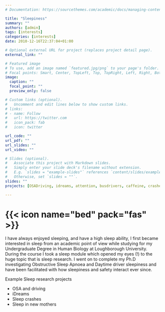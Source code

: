 ```yaml
---
# Documentation: https://sourcethemes.com/academic/docs/managing-content/

title: "Sleepiness"
summary: ""
authors: [admin]
tags: [interests]
categories: [interests]
date: 2010-12-16T22:37:04+01:00

# Optional external URL for project (replaces project detail page).
external_link: ""

# Featured image
# To use, add an image named `featured.jpg/png` to your page's folder.
# Focal points: Smart, Center, TopLeft, Top, TopRight, Left, Right, BottomLeft, Bottom, BottomRight.
image:
  caption: ""
  focal_point: ""
  preview_only: false

# Custom links (optional).
#   Uncomment and edit lines below to show custom links.
# links:
# - name: Follow
#   url: https://twitter.com
#   icon_pack: fab
#   icon: twitter

url_code: ""
url_pdf: ""
url_slides: ""
url_video: ""

# Slides (optional).
#   Associate this project with Markdown slides.
#   Simply enter your slide deck's filename without extension.
#   E.g. `slides = "example-slides"` references `content/slides/example-slides.md`.
#   Otherwise, set `slides = ""`.
slides: ""
projects: [OSADriving, idreams, attention, busdrivers, caffeine, crashes, Eyes, Mums, OldYoung, Tideway, traindriver, sleepyoung]

---
```

# {{< icon name="bed" pack="fas" >}} 

I have always enjoyed sleeping, and have a high sleep ability, I first became interested in sleep from an academic point of view while studying for my Undergraduate Degree in Human Biology at Loughborough University. During the course I took a sleep module which opened my eyes (!) to the huge topic that is sleep research. I went on to complete my Ph.D investigating Obstructive Sleep Apnoea and Daytime driver sleepiness and have been facilitated with how sleepiness and safety interact ever since. 

Example Sleep research projects
- OSA and driving
- iDreams
- Sleep crashes
- Sleep in new mothers

